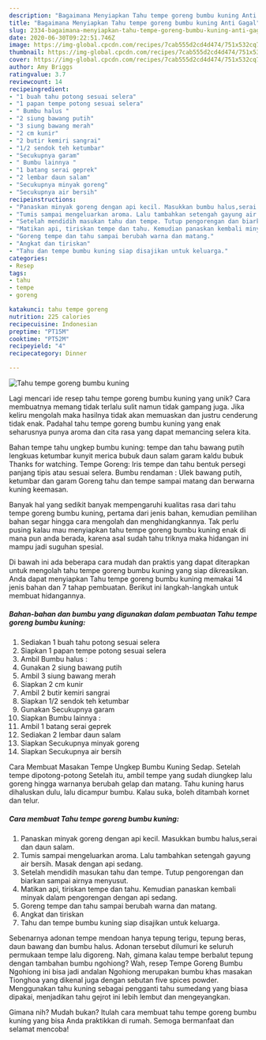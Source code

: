```yaml
---
description: "Bagaimana Menyiapkan Tahu tempe goreng bumbu kuning Anti Gagal"
title: "Bagaimana Menyiapkan Tahu tempe goreng bumbu kuning Anti Gagal"
slug: 2334-bagaimana-menyiapkan-tahu-tempe-goreng-bumbu-kuning-anti-gagal
date: 2020-06-30T09:22:51.746Z
image: https://img-global.cpcdn.com/recipes/7cab555d2cd4d474/751x532cq70/tahu-tempe-goreng-bumbu-kuning-foto-resep-utama.jpg
thumbnail: https://img-global.cpcdn.com/recipes/7cab555d2cd4d474/751x532cq70/tahu-tempe-goreng-bumbu-kuning-foto-resep-utama.jpg
cover: https://img-global.cpcdn.com/recipes/7cab555d2cd4d474/751x532cq70/tahu-tempe-goreng-bumbu-kuning-foto-resep-utama.jpg
author: Amy Briggs
ratingvalue: 3.7
reviewcount: 14
recipeingredient:
- "1 buah tahu potong sesuai selera"
- "1 papan tempe potong sesuai selera"
- " Bumbu halus "
- "2 siung bawang putih"
- "3 siung bawang merah"
- "2 cm kunir"
- "2 butir kemiri sangrai"
- "1/2 sendok teh ketumbar"
- "Secukupnya garam"
- " Bumbu lainnya "
- "1 batang serai geprek"
- "2 lembar daun salam"
- "Secukupnya minyak goreng"
- "Secukupnya air bersih"
recipeinstructions:
- "Panaskan minyak goreng dengan api kecil. Masukkan bumbu halus,serai dan daun salam."
- "Tumis sampai mengeluarkan aroma. Lalu tambahkan setengah gayung air bersih. Masak dengan api sedang."
- "Setelah mendidih masukan tahu dan tempe. Tutup pengorengan dan biarkan sampai airnya menyusut."
- "Matikan api, tiriskan tempe dan tahu. Kemudian panaskan kembali minyak dalam pengorengan dengan api sedang."
- "Goreng tempe dan tahu sampai berubah warna dan matang."
- "Angkat dan tiriskan"
- "Tahu dan tempe bumbu kuning siap disajikan untuk keluarga."
categories:
- Resep
tags:
- tahu
- tempe
- goreng

katakunci: tahu tempe goreng 
nutrition: 225 calories
recipecuisine: Indonesian
preptime: "PT15M"
cooktime: "PT52M"
recipeyield: "4"
recipecategory: Dinner

---
```



![Tahu tempe goreng bumbu kuning](https://img-global.cpcdn.com/recipes/7cab555d2cd4d474/751x532cq70/tahu-tempe-goreng-bumbu-kuning-foto-resep-utama.jpg)

Lagi mencari ide resep tahu tempe goreng bumbu kuning yang unik? Cara membuatnya memang tidak terlalu sulit namun tidak gampang juga. Jika keliru mengolah maka hasilnya tidak akan memuaskan dan justru cenderung tidak enak. Padahal tahu tempe goreng bumbu kuning yang enak seharusnya punya aroma dan cita rasa yang dapat memancing selera kita.

Bahan tempe tahu ungkep bumbu kuning: tempe dan tahu bawang putih lengkuas ketumbar kunyit merica bubuk daun salam garam kaldu bubuk Thanks for watching. Tempe Goreng: Iris tempe dan tahu bentuk persegi panjang tipis atau sesuai selera. Bumbu rendaman : Ulek bawang putih, ketumbar dan garam Goreng tahu dan tempe sampai matang dan berwarna kuning keemasan.

Banyak hal yang sedikit banyak mempengaruhi kualitas rasa dari tahu tempe goreng bumbu kuning, pertama dari jenis bahan, kemudian pemilihan bahan segar hingga cara mengolah dan menghidangkannya. Tak perlu pusing kalau mau menyiapkan tahu tempe goreng bumbu kuning enak di mana pun anda berada, karena asal sudah tahu triknya maka hidangan ini mampu jadi suguhan spesial.


Di bawah ini ada beberapa cara mudah dan praktis yang dapat diterapkan untuk mengolah tahu tempe goreng bumbu kuning yang siap dikreasikan. Anda dapat menyiapkan Tahu tempe goreng bumbu kuning memakai 14 jenis bahan dan 7 tahap pembuatan. Berikut ini langkah-langkah untuk membuat hidangannya.

<!--inarticleads1-->

##### Bahan-bahan dan bumbu yang digunakan dalam pembuatan Tahu tempe goreng bumbu kuning:

1. Sediakan 1 buah tahu potong sesuai selera
1. Siapkan 1 papan tempe potong sesuai selera
1. Ambil  Bumbu halus :
1. Gunakan 2 siung bawang putih
1. Ambil 3 siung bawang merah
1. Siapkan 2 cm kunir
1. Ambil 2 butir kemiri sangrai
1. Siapkan 1/2 sendok teh ketumbar
1. Gunakan Secukupnya garam
1. Siapkan  Bumbu lainnya :
1. Ambil 1 batang serai geprek
1. Sediakan 2 lembar daun salam
1. Siapkan Secukupnya minyak goreng
1. Siapkan Secukupnya air bersih


Cara Membuat Masakan Tempe Ungkep Bumbu Kuning Sedap. Setelah tempe dipotong-potong Setelah itu, ambil tempe yang sudah diungkep lalu goreng hingga warnanya berubah gelap dan matang. Tahu kuning harus dihaluskan dulu, lalu dicampur bumbu. Kalau suka, boleh ditambah kornet dan telur. 

<!--inarticleads2-->

##### Cara membuat Tahu tempe goreng bumbu kuning:

1. Panaskan minyak goreng dengan api kecil. Masukkan bumbu halus,serai dan daun salam.
1. Tumis sampai mengeluarkan aroma. Lalu tambahkan setengah gayung air bersih. Masak dengan api sedang.
1. Setelah mendidih masukan tahu dan tempe. Tutup pengorengan dan biarkan sampai airnya menyusut.
1. Matikan api, tiriskan tempe dan tahu. Kemudian panaskan kembali minyak dalam pengorengan dengan api sedang.
1. Goreng tempe dan tahu sampai berubah warna dan matang.
1. Angkat dan tiriskan
1. Tahu dan tempe bumbu kuning siap disajikan untuk keluarga.


Sebenarnya adonan tempe mendoan hanya tepung terigu, tepung beras, daun bawang dan bumbu halus. Adonan tersebut dilumuri ke seluruh permukaan tempe lalu digoreng. Nah, gimana kalau tempe berbalut tepung dengan tambahan bumbu ngohiong? Wah, resep Tempe Goreng Bumbu Ngohiong ini bisa jadi andalan Ngohiong merupakan bumbu khas masakan Tionghoa yang dikenal juga dengan sebutan five spices powder. Menggunakan tahu kuning sebagai pengganti tahu sumedang yang biasa dipakai, menjadikan tahu gejrot ini lebih lembut dan mengeyangkan. 

Gimana nih? Mudah bukan? Itulah cara membuat tahu tempe goreng bumbu kuning yang bisa Anda praktikkan di rumah. Semoga bermanfaat dan selamat mencoba!
